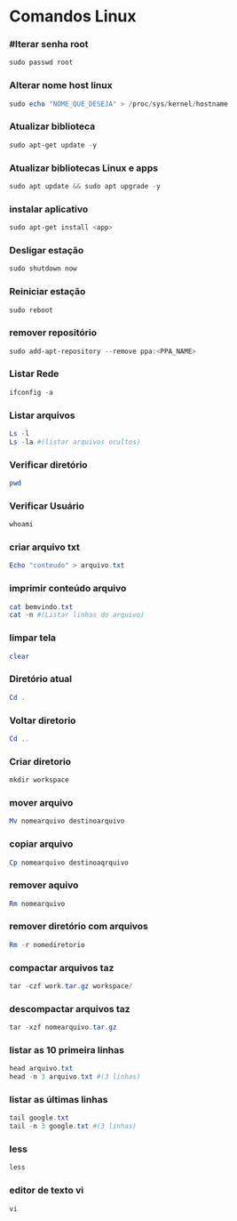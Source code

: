 # Comandos Linux

### #lterar senha root
```powershell
sudo passwd root
```
### Alterar nome host linux
```powershell
sudo echo "NOME_QUE_DESEJA" > /proc/sys/kernel/hostname
```
### Atualizar biblioteca 
```powershell
sudo apt-get update -y
```
### Atualizar bibliotecas Linux e apps
```powershell
sudo apt update && sudo apt upgrade -y
```
### instalar aplicativo
```powershell
sudo apt-get install <app>
``` 
### Desligar estação
```powershell
sudo shutdown now
``` 
### Reiniciar estação
```powershell
sudo reboot
``` 
### remover repositório
```powershell
sudo add-apt-repository --remove ppa:<PPA_NAME>
``` 
### Listar Rede
```powershell
ifconfig -a
``` 
### Listar arquivos
```powershell
Ls -l
Ls -la #(listar arquivos ocultos)
``` 
### Verificar diretório
```powershell
pwd
```
### Verificar Usuário
```powershell
whoami
``` 
### criar arquivo txt
```powershell
Echo "conteudo" > arquivo.txt
``` 
### imprimir conteúdo arquivo
```powershell
cat bemvindo.txt
cat -n #(Listar linhas do arquivo)
``` 
### limpar tela
```powershell
clear
```
### Diretório atual
```powershell
Cd .
``` 
### Voltar diretorio
```powershell
Cd ..
``` 
### Criar diretorio
```powershell
mkdir workspace
``` 
### mover arquivo
```powershell
Mv nomearquivo destinoarquivo
``` 
### copiar arquivo
```powershell
Cp nomearquivo destinoaqrquivo
``` 
### remover aquivo
```powershell
Rm nomearquivo
``` 
### remover diretório com arquivos
```powershell
Rm -r nomediretorio
``` 
### compactar arquivos taz
```powershell
tar -czf work.tar.gz workspace/
``` 
### descompactar arquivos taz
```powershell
tar -xzf nomearquivo.tar.gz
``` 
### listar as 10 primeira linhas
```powershell
head arquivo.txt
head -n 3 arquivo.txt #(3 linhas)
``` 
### listar as últimas linhas
```powershell
tail google.txt
tail -n 3 google.txt #(3 linhas)
``` 
### less
```powershell
less
``` 
### editor de texto vi
```powershell
vi
```